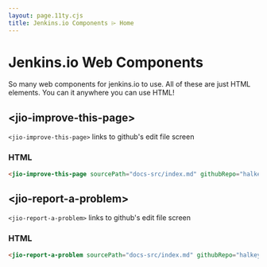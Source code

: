 ```yaml
---
layout: page.11ty.cjs
title: Jenkins.io Components ⌲ Home
---
```


# Jenkins.io Web Components


So many web components for jenkins.io to use. All of these are just HTML elements.
You can it anywhere you can use HTML!

## &lt;jio-improve-this-page>

`<jio-improve-this-page>` links to github's edit file screen

### HTML

<section class="columns">
  <div>

```html
<jio-improve-this-page sourcePath="docs-src/index.md" githubRepo="halkeye/jenkins-io-components"></jio-improve-this-page>
```

  </div>
  <div>

<jio-improve-this-page sourcePath="docs-src/index.md" githubRepo="halkeye/jenkins-io-components"></jio-improve-this-page>

  </div>
</section>

## &lt;jio-report-a-problem>

`<jio-report-a-problem>` links to github's edit file screen

### HTML

<section class="columns">
  <div>

```html
<jio-report-a-problem sourcePath="docs-src/index.md" githubRepo="halkeye/jenkins-io-components"></jio-report-a-problem>
```

  </div>
  <div>

<jio-report-a-problem sourcePath="docs-src/index.md" githubRepo="halkeye/jenkins-io-components"></jio-report-a-problem>

  </div>
</section>

